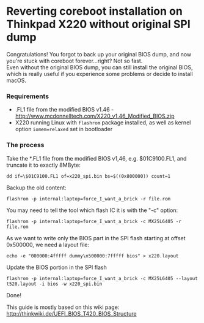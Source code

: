 # Reverting coreboot installation on Thinkpad X220 without original SPI dump
Congratulations! You forgot to back up your original BIOS dump, and now you're stuck with coreboot forever...right? Not so fast.  
Even without the original BIOS dump, you can still install the original BIOS, which is really useful if you experience some problems or decide to install macOS.  
### Requirements
* .FL1 file from the modified BIOS v1.46 - http://www.mcdonnelltech.com/X220_v1.46_Modified_BIOS.zip
* X220 running Linux with `flashrom` package installed, as well as kernel option `iomem=relaxed` set in bootloader
  
### The process
Take the *.FL1 file from the modified BIOS v1,46, e.g. $01C9100.FL1, and truncate it to exactly 8MByte:  
```
dd if=\$01C9100.FL1 of=x220_spi.bin bs=$((0x800000)) count=1
```
Backup the old content:  
```
flashrom -p internal:laptop=force_I_want_a_brick -r file.rom
```
You may need to tell the tool which flash IC it is with the "-c" option:
```
flashrom -p internal:laptop=force_I_want_a_brick -c MX25L6405 -r file.rom
```
As we want to write only the BIOS part in the SPI flash starting at offset 0x500000, we need a layout file:
```
echo -e "000000:4fffff dummy\n500000:7fffff bios" > x220.layout
```
Update the BIOS portion in the SPI flash
```
flashrom -p internal:laptop=force_I_want_a_brick -c MX25L6405 --layout t520.layout -i bios -w x220_spi.bin
```
Done!
  
  
This guide is mostly based on this wiki page: http://thinkwiki.de/UEFI_BIOS_T420_BIOS_Structure
